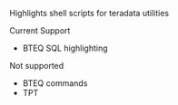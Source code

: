 Highlights shell scripts for teradata utilities

Current Support
* BTEQ SQL highlighting

Not supported
* BTEQ commands
* TPT
